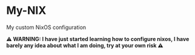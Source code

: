 # My-NIX
 My custom NixOS configuration

**⚠ WARNING: I have just started learning how to configure nixos, I have barely any idea about what I am doing, try at your own risk ⚠**
